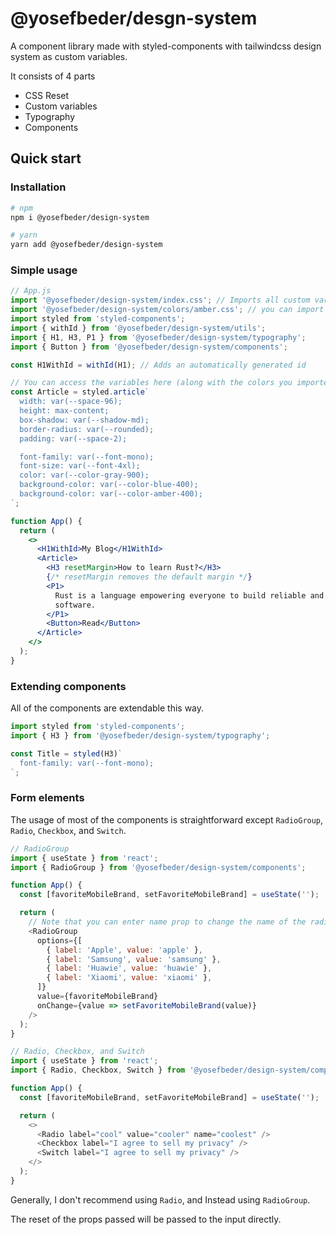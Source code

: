 # @yosefbeder/desgn-system

A component library made with styled-components with tailwindcss design system as custom variables.

It consists of 4 parts

- CSS Reset
- Custom variables
- Typography
- Components

## Quick start

### Installation

```bash
# npm
npm i @yosefbeder/design-system

# yarn
yarn add @yosefbeder/design-system
```

### Simple usage

```jsx
// App.js
import '@yosefbeder/design-system/index.css'; // Imports all custom variables and default colors (blue, and gray) and default styles
import '@yosefbeder/design-system/colors/amber.css'; // you can import any other color that exists in the tailwindcss color palette
import styled from 'styled-components';
import { withId } from '@yosefbeder/design-system/utils';
import { H1, H3, P1 } from '@yosefbeder/design-system/typography';
import { Button } from '@yosefbeder/design-system/components';

const H1WithId = withId(H1); // Adds an automatically generated id

// You can access the variables here (along with the colors you imported manually)
const Article = styled.article`
  width: var(--space-96);
  height: max-content;
  box-shadow: var(--shadow-md);
  border-radius: var(--rounded);
  padding: var(--space-2);

  font-family: var(--font-mono);
  font-size: var(--font-4xl);
  color: var(--color-gray-900);
  background-color: var(--color-blue-400);
  background-color: var(--color-amber-400);
`;

function App() {
  return (
    <>
      <H1WithId>My Blog</H1WithId>
      <Article>
        <H3 resetMargin>How to learn Rust?</H3>
        {/* resetMargin removes the default margin */}
        <P1>
          Rust is a language empowering everyone to build reliable and efficient
          software.
        </P1>
        <Button>Read</Button>
      </Article>
    </>
  );
}
```

### Extending components

All of the components are extendable this way.

```jsx
import styled from 'styled-components';
import { H3 } from '@yosefbeder/design-system/typography';

const Title = styled(H3)`
  font-family: var(--font-mono);
`;
```

### Form elements

The usage of most of the components is straightforward except `RadioGroup`, `Radio`, `Checkbox`, and `Switch`.

```js
// RadioGroup
import { useState } from 'react';
import { RadioGroup } from '@yosefbeder/design-system/components';

function App() {
  const [favoriteMobileBrand, setFavoriteMobileBrand] = useState('');

  return (
    // Note that you can enter name prop to change the name of the radio group, but If you didn't It will be randomly generated
    <RadioGroup
      options={[
        { label: 'Apple', value: 'apple' },
        { label: 'Samsung', value: 'samsung' },
        { label: 'Huawie', value: 'huawie' },
        { label: 'Xiaomi', value: 'xiaomi' },
      ]}
      value={favoriteMobileBrand}
      onChange={value => setFavoriteMobileBrand(value)}
    />
  );
}
```

```js
// Radio, Checkbox, and Switch
import { useState } from 'react';
import { Radio, Checkbox, Switch } from '@yosefbeder/design-system/components';

function App() {
  const [favoriteMobileBrand, setFavoriteMobileBrand] = useState('');

  return (
    <>
      <Radio label="cool" value="cooler" name="coolest" />
      <Checkbox label="I agree to sell my privacy" />
      <Switch label="I agree to sell my privacy" />
    </>
  );
}
```

Generally, I don't recommend using `Radio`, and Instead using `RadioGroup`.

The reset of the props passed will be passed to the input directly.
